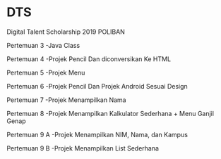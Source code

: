 # DTS
Digital Talent Scholarship 2019 POLIBAN

Pertemuan 3
-Java Class

Pertemuan 4
-Projek Pencil Dan diconversikan Ke HTML

Pertemuan 5
-Projek Menu

Pertemuan 6
-Projek Pencil Dan Projek Android Sesuai Design

Pertemuan 7
-Projek Menampilkan Nama

Pertemuan 8
-Projek Menampilkan Kalkulator Sederhana + Menu Ganjil Genap

Pertemuan 9 A
-Projek Menampilkan NIM, Nama, dan Kampus

Pertemuan 9 B
-Projek Menampilkan List Sederhana